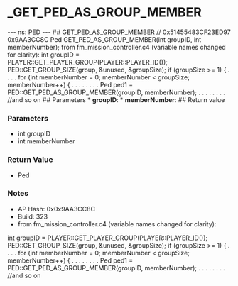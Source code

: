 # _GET_PED_AS_GROUP_MEMBER

--- ns: PED --- ## GET_PED_AS_GROUP_MEMBER  // 0x51455483CF23ED97 0x9AA3CC8C Ped GET_PED_AS_GROUP_MEMBER(int groupID, int memberNumber);  from fm_mission_controller.c4 (variable names changed for clarity): int groupID = PLAYER::GET_PLAYER_GROUP(PLAYER::PLAYER_ID()); PED::GET_GROUP_SIZE(group, &unused, &groupSize); if (groupSize >= 1) { . . . . for (int memberNumber = 0; memberNumber < groupSize; memberNumber++) { . . . . . . . . Ped ped1 = PED::GET_PED_AS_GROUP_MEMBER(groupID, memberNumber); . . . . . . . . //and so on  ## Parameters * **groupID**: * **memberNumber**:  ## Return value

### Parameters
* int groupID
* int memberNumber

### Return Value
* Ped

### Notes
* AP Hash: 0x0x9AA3CC8C
* Build: 323
* from fm_mission_controller.c4 (variable names changed for clarity):

int groupID = PLAYER::GET_PLAYER_GROUP(PLAYER::PLAYER_ID());
PED::GET_GROUP_SIZE(group, &unused, &groupSize);
if (groupSize >= 1) {
. . . . for (int memberNumber = 0; memberNumber < groupSize; memberNumber++) {
. . . . . . . . Ped ped1 = PED::GET_PED_AS_GROUP_MEMBER(groupID, memberNumber);
. . . . . . . . //and so on

